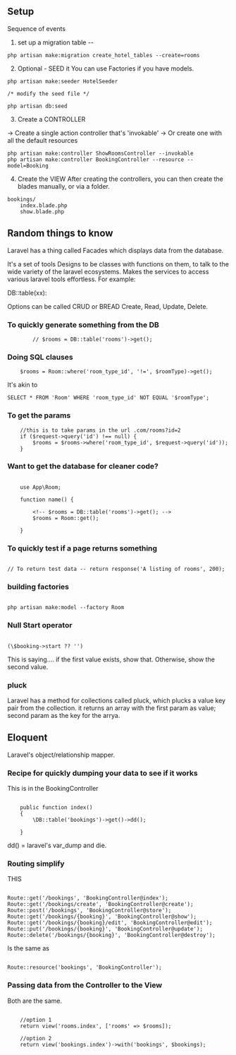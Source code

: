 ## Setup

Sequence of events

1. set up a migration table --

```
php artisan make:migration create_hotel_tables --create=rooms
```

2. Optional - SEED it
   You can use Factories if you have models.

```
php artisan make:seeder HotelSeeder

/* modify the seed file */

php artisan db:seed

```

3. Create a CONTROLLER

-> Create a single action controller that's 'invokable'
-> Or create one with all the default resources

```
php artisan make:controller ShowRoomsController --invokable
php artisan make:controller BookingController --resource --model=Booking
```

4. Create the VIEW
   After creating the controllers, you can then create the blades manually, or via a folder.

```
bookings/
    index.blade.php
    show.blade.php

```

## Random things to know

Laravel has a thing called Facades which displays data from the database.

It's a set of tools
Designs to be classes with functions on them, to talk to the wide variety of the laravel ecosystems.
Makes the services to access various laravel tools effortless.
For example:

DB::table(xx):

Options can be called
CRUD or BREAD
Create, Read, Update, Delete.

### To quickly generate something from the DB

```
        // $rooms = DB::table('rooms')->get();

```

### Doing SQL clauses

```
    $rooms = Room::where('room_type_id', '!=', $roomType)->get();
```

It's akin to

```
SELECT * FROM 'Room' WHERE 'room_type_id' NOT EQUAL '$roomType';
```

### To get the params

```
    //this is to take params in the url .com/rooms?id=2
    if ($request->query('id') !== null) {
        $rooms = $rooms->where('room_type_id', $request->query('id'));
    }

```

### Want to get the database for cleaner code?

```

    use App\Room;

    function name() {

        <!-- $rooms = DB::table('rooms')->get(); -->
        $rooms = Room::get();

    }

```

### To quickly test if a page returns something

```

// To return test data -- return response('A listing of rooms', 200);

```

### building factories

```

php artisan make:model --factory Room

```

### Null Start operator

```

(\$booking->start ?? '')

```

This is saying.... if the first value exists, show that. Otherwise, show the second value.

### pluck

Laravel has a method for collections called pluck, which plucks a value key pair from the collection.
it returns an array with the first param as value; second param as the key for the arrya.

## Eloquent

Laravel's object/relationship mapper.

### Recipe for quickly dumping your data to see if it works

This is in the BookingController

```

    public function index()
    {
        \DB::table('bookings')->get()->dd();

    }

```

dd() = laravel's var_dump and die.

### Routing simplify

THIS

```

Route::get('/bookings', 'BookingController@index');
Route::get('/bookings/create', 'BookingController@create');
Route::post('/bookings', 'BookingController@store');
Route::get('/bookings/{booking}', 'BookingController@show');
Route::get('/bookings/{booking}/edit', 'BookingController@edit');
Route::put('/bookings/{booking}', 'BookingController@update');
Route::delete('/bookings/{booking}', 'BookingController@destroy');

```

Is the same as

```

Route::resource('bookings', 'BookingController');

```

### Passing data from the Controller to the View

Both are the same.

```

    //option 1
    return view('rooms.index', ['rooms' => $rooms]);

    //option 2
    return view('bookings.index')->with('bookings', $bookings);

```

```

```

